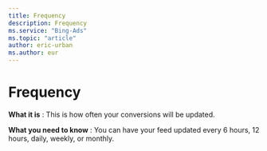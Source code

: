 ```yaml
---
title: Frequency
description: Frequency
ms.service: "Bing-Ads"
ms.topic: "article"
author: eric-urban
ms.author: eur
---
```


# Frequency

**What it is** : This is how often your conversions will be updated.

**What you need to know** : You can have your feed updated every 6 hours, 12 hours, daily, weekly, or monthly.


